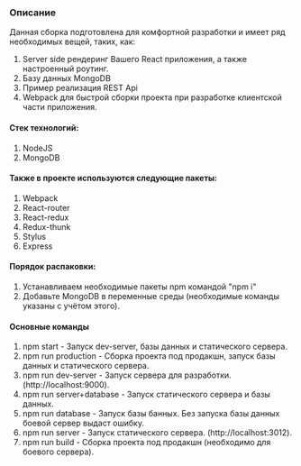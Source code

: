 ### Описание
Данная сборка подготовлена для комфортной разработки и имеет ряд необходимых вещей, таких, как:
1. Server side рендеринг Вашего React приложения, а также настроенный роутинг.
2. Базу данных MongoDB
3. Пример реализация REST Api
4. Webpack для быстрой сборки проекта при разработке клиентской части приложения.

#### Стек технологий:
1. NodeJS
2. MongoDB

#### Также в проекте используются следующие пакеты:
1. Webpack
2. React-router
3. React-redux
4. Redux-thunk
5. Stylus
6. Express

#### Порядок распаковки:
1. Устанавливаем необходимые пакеты npm командой "npm i"
2. Добавьте MongoDB в переменные среды (необходимые команды указаны с учётом этого).

#### Основные команды
1. npm start - Запуск dev-server, базы данных и статического сервера.
2. npm run production - Сборка проекта под продакшн, запуск базы данных и статического сервера.
3. npm run dev-server - Запуск сервера для разработки. (http://localhost:9000).
3. npm run server+database - Запуск статического сервера и базы данных.
3. npm run database - Запуск базы банных. Без запуска базы данных боевой сервер выдаст ошибку.
4. npm run server - Запуск статического сервера. (http://localhost:3012).
2. npm run build - Сборка проекта под продакшн (необходимо для боевого сервера).